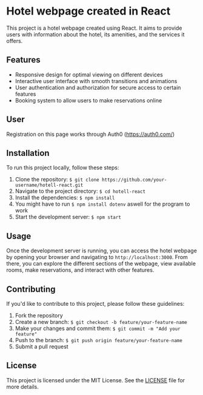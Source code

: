 # Hotel webpage created in React

This project is a hotel webpage created using React. It aims to provide users with information about the hotel, its amenities, and the services it offers.

## Features

- Responsive design for optimal viewing on different devices
- Interactive user interface with smooth transitions and animations
- User authentication and authorization for secure access to certain features
- Booking system to allow users to make reservations online

## User

Registration on this page works through Auth0 (https://auth0.com/)

## Installation

To run this project locally, follow these steps:

1. Clone the repository: `$ git clone https://github.com/your-username/hotell-react.git`
2. Navigate to the project directory: `$ cd hotell-react`
3. Install the dependencies: `$ npm install`
4. You might have to run `$ npm install dotenv` aswell for the program to work
5. Start the development server: `$ npm start`

## Usage

Once the development server is running, you can access the hotel webpage by opening your browser and navigating to `http://localhost:3000`. From there, you can explore the different sections of the webpage, view available rooms, make reservations, and interact with other features.

## Contributing

If you'd like to contribute to this project, please follow these guidelines:

1. Fork the repository
2. Create a new branch: `$ git checkout -b feature/your-feature-name`
3. Make your changes and commit them: `$ git commit -m "Add your feature"`
4. Push to the branch: `$ git push origin feature/your-feature-name`
5. Submit a pull request

## License

This project is licensed under the MIT License. See the [LICENSE](./LICENSE) file for more details.
